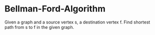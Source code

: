 # Bellman-Ford-Algorithm
Given a graph and a source vertex s, a destination vertex f. Find shortest path from s to f in the given graph.
